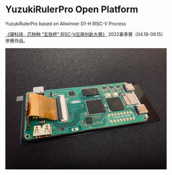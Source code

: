 # YuzukiRulerPro Open Platform
YuzukiRulerPro based on Allwinner D1-H RISC-V Process

[《硬科技 · 芯物种 “玄铁杯” RISC-V应用创新大赛》](https://occ.t-head.cn/development/activities/occ-competition?spm=a2cl5.14290816.0.0.d3ef180fUJ9XKa&id=4035399422568370176) 2022春季赛（04.18-09.15） 参赛作品。

![YuzukiRulerPro](/Bitmap/YuzukiRulerPro.jpg)
